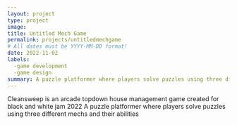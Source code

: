 ```yaml
---
layout: project
type: project
image: 
title: Untitled Mech Game
permalink: projects/untitledmechgame
# All dates must be YYYY-MM-DD format!
date: 2022-11-02
labels:
  -game development
  -game design
summary: A puzzle platformer where players solve puzzles using three different mechs and their abilities
---
```


Cleansweep is an arcade topdown house management game created for black and white jam 2022
A puzzle platformer where players solve puzzles using three different mechs and their abilities

